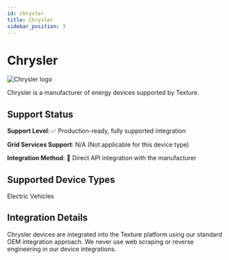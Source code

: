 ```yaml
---
id: chrysler
title: Chrysler
sidebar_position: 3
---
```


# Chrysler

<div style={{ textAlign: 'center', margin: '20px 0' }}>
  <img 
    src="https://device.cms.texture.energy/logo/%20Chrysler%20Vector%20Icon.svg" 
    alt="Chrysler logo" 
    style={{ maxWidth: '200px', maxHeight: '150px' }}
  />
</div>

Chrysler is a manufacturer of energy devices supported by Texture.



## Support Status

**Support Level**: ✅ Production-ready, fully supported integration

**Grid Services Support**: N/A (Not applicable for this device type)

**Integration Method**: 🔌 Direct API integration with the manufacturer

## Supported Device Types

Electric Vehicles

## Integration Details

Chrysler devices are integrated into the Texture platform using our standard OEM integration approach. We never use web scraping or reverse engineering in our device integrations.



